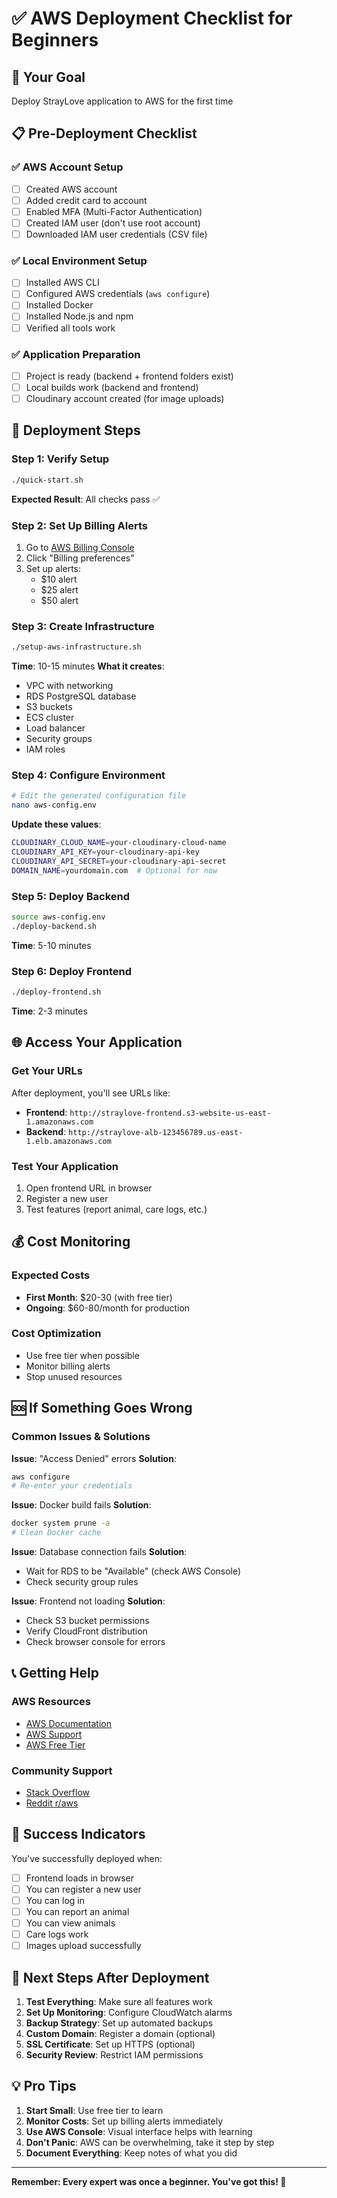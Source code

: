 # ✅ AWS Deployment Checklist for Beginners

## 🎯 Your Goal
Deploy StrayLove application to AWS for the first time

## 📋 Pre-Deployment Checklist

### ✅ AWS Account Setup
- [ ] Created AWS account
- [ ] Added credit card to account
- [ ] Enabled MFA (Multi-Factor Authentication)
- [ ] Created IAM user (don't use root account)
- [ ] Downloaded IAM user credentials (CSV file)

### ✅ Local Environment Setup
- [ ] Installed AWS CLI
- [ ] Configured AWS credentials (`aws configure`)
- [ ] Installed Docker
- [ ] Installed Node.js and npm
- [ ] Verified all tools work

### ✅ Application Preparation
- [ ] Project is ready (backend + frontend folders exist)
- [ ] Local builds work (backend and frontend)
- [ ] Cloudinary account created (for image uploads)

## 🚀 Deployment Steps

### Step 1: Verify Setup
```bash
./quick-start.sh
```
**Expected Result**: All checks pass ✅

### Step 2: Set Up Billing Alerts
1. Go to [AWS Billing Console](https://console.aws.amazon.com/billing/)
2. Click "Billing preferences"
3. Set up alerts:
   - $10 alert
   - $25 alert
   - $50 alert

### Step 3: Create Infrastructure
```bash
./setup-aws-infrastructure.sh
```
**Time**: 10-15 minutes
**What it creates**:
- VPC with networking
- RDS PostgreSQL database
- S3 buckets
- ECS cluster
- Load balancer
- Security groups
- IAM roles

### Step 4: Configure Environment
```bash
# Edit the generated configuration file
nano aws-config.env
```

**Update these values**:
```bash
CLOUDINARY_CLOUD_NAME=your-cloudinary-cloud-name
CLOUDINARY_API_KEY=your-cloudinary-api-key
CLOUDINARY_API_SECRET=your-cloudinary-api-secret
DOMAIN_NAME=yourdomain.com  # Optional for now
```

### Step 5: Deploy Backend
```bash
source aws-config.env
./deploy-backend.sh
```
**Time**: 5-10 minutes

### Step 6: Deploy Frontend
```bash
./deploy-frontend.sh
```
**Time**: 2-3 minutes

## 🌐 Access Your Application

### Get Your URLs
After deployment, you'll see URLs like:
- **Frontend**: `http://straylove-frontend.s3-website-us-east-1.amazonaws.com`
- **Backend**: `http://straylove-alb-123456789.us-east-1.elb.amazonaws.com`

### Test Your Application
1. Open frontend URL in browser
2. Register a new user
3. Test features (report animal, care logs, etc.)

## 💰 Cost Monitoring

### Expected Costs
- **First Month**: $20-30 (with free tier)
- **Ongoing**: $60-80/month for production

### Cost Optimization
- Use free tier when possible
- Monitor billing alerts
- Stop unused resources

## 🆘 If Something Goes Wrong

### Common Issues & Solutions

**Issue**: "Access Denied" errors
**Solution**: 
```bash
aws configure
# Re-enter your credentials
```

**Issue**: Docker build fails
**Solution**:
```bash
docker system prune -a
# Clean Docker cache
```

**Issue**: Database connection fails
**Solution**:
- Wait for RDS to be "Available" (check AWS Console)
- Check security group rules

**Issue**: Frontend not loading
**Solution**:
- Check S3 bucket permissions
- Verify CloudFront distribution
- Check browser console for errors

## 📞 Getting Help

### AWS Resources
- [AWS Documentation](https://docs.aws.amazon.com/)
- [AWS Support](https://aws.amazon.com/support/)
- [AWS Free Tier](https://aws.amazon.com/free/)

### Community Support
- [Stack Overflow](https://stackoverflow.com/questions/tagged/amazon-web-services)
- [Reddit r/aws](https://www.reddit.com/r/aws/)

## 🎉 Success Indicators

You've successfully deployed when:
- [ ] Frontend loads in browser
- [ ] You can register a new user
- [ ] You can log in
- [ ] You can report an animal
- [ ] You can view animals
- [ ] Care logs work
- [ ] Images upload successfully

## 🔄 Next Steps After Deployment

1. **Test Everything**: Make sure all features work
2. **Set Up Monitoring**: Configure CloudWatch alarms
3. **Backup Strategy**: Set up automated backups
4. **Custom Domain**: Register a domain (optional)
5. **SSL Certificate**: Set up HTTPS (optional)
6. **Security Review**: Restrict IAM permissions

## 💡 Pro Tips

1. **Start Small**: Use free tier to learn
2. **Monitor Costs**: Set up billing alerts immediately
3. **Use AWS Console**: Visual interface helps with learning
4. **Don't Panic**: AWS can be overwhelming, take it step by step
5. **Document Everything**: Keep notes of what you did

---

**Remember: Every expert was once a beginner. You've got this! 🚀** 